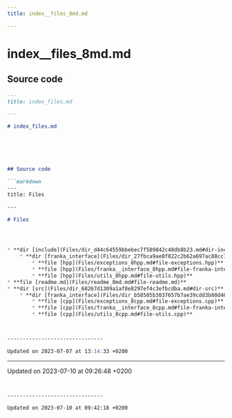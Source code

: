 ```yaml
---
title: index__files_8md.md

---
```


# index__files_8md.md






## Source code

```markdown
---
title: index_files.md

---

# index_files.md






## Source code

```markdown
---
title: Files

---

# Files




* **dir [include](Files/dir_d44c64559bbebec7f509842c48db8b23.md#dir-include)** 
    * **dir [franka_interface](Files/dir_27fbca9ae8f822c2b62a697ac88cc713.md#dir-franka-interface)** 
        * **file [hpp](Files/exceptions_8hpp.md#file-exceptions.hpp)** 
        * **file [hpp](Files/franka__interface_8hpp.md#file-franka-interface.hpp)** 
        * **file [hpp](Files/utils_8hpp.md#file-utils.hpp)** 
* **file [readme.md](Files/readme_8md.md#file-readme.md)** 
* **dir [src](Files/dir_68267d1309a1af8e8297ef4c3efbcdba.md#dir-src)** 
    * **dir [franka_interface](Files/dir_b58505b3037657b7ae39cdd3b80d46b0.md#dir-franka-interface)** 
        * **file [cpp](Files/exceptions_8cpp.md#file-exceptions.cpp)** 
        * **file [cpp](Files/franka__interface_8cpp.md#file-franka-interface.cpp)** 
        * **file [cpp](Files/utils_8cpp.md#file-utils.cpp)** 



-------------------------------

Updated on 2023-07-07 at 13:14:33 +0200
```


-------------------------------

Updated on 2023-07-10 at 09:26:48 +0200
```


-------------------------------

Updated on 2023-07-10 at 09:42:18 +0200
